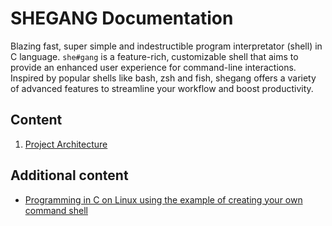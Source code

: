 # SHEGANG Documentation
Blazing fast, super simple and indestructible program interpretator (shell) in C language. `she#gang` is a feature-rich, customizable shell that aims to provide an enhanced user experience for command-line interactions. Inspired by popular shells like bash, zsh and fish, shegang offers a variety of advanced features to streamline your workflow and boost productivity.

## Content

1. [Project Architecture](./project_architecture.md)

## Additional content

 + [Programming in C on Linux using the example of creating your own command shell](./article.md)
